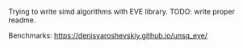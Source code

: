 Trying to write simd algorithms with EVE library.
TODO: write proper readme.

Benchmarks: https://denisyaroshevskiy.github.io/unsq_eve/
